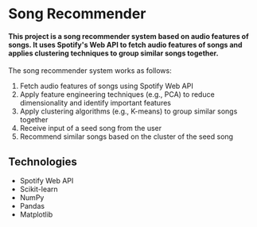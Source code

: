 # Song Recommender

#### This project is a song recommender system based on audio features of songs. It uses Spotify's Web API to fetch audio features of songs and applies clustering techniques to group similar songs together.

The song recommender system works as follows:

1. Fetch audio features of songs using Spotify Web API
2. Apply feature engineering techniques (e.g., PCA) to reduce dimensionality and identify important features
3. Apply clustering algorithms (e.g., K-means) to group similar songs together
4. Receive input of a seed song from the user
5. Recommend similar songs based on the cluster of the seed song

## Technologies

- Spotify Web API
- Scikit-learn
- NumPy
- Pandas
- Matplotlib
